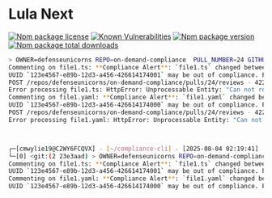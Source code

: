 # Lula Next

[![Npm package license](https://badgen.net/npm/license/lula-next)](https://npmjs.com/package/lula-next)
[![Known Vulnerabilities](https://snyk.io/test/npm/lula-next/badge.svg)](https://snyk.io/advisor/npm-package/lula-next)
[![Npm package version](https://badgen.net/npm/v/lula-next)](https://npmjs.com/package/lula-next)
[![Npm package total downloads](https://badgen.net/npm/dt/lula-next)](https://npmjs.com/package/lula-next)

```bash
> OWNER=defenseunicorns REPO=on-demand-compliance  PULL_NUMBER=24 GITHUB_TOKEN=asdf npx tsx src/index.ts crawl
Commenting on file1.ts: **Compliance Alert**: `file1.ts` changed between lines 9–16.
UUID `123e4567-e89b-12d3-a456-426614174001` may be out of compliance. Please review.
POST /repos/defenseunicorns/on-demand-compliance/pulls/24/reviews - 422 with id D2F8:C840C:48C6221:933C86B:6890F9BC in 452ms
Error processing file1.ts: HttpError: Unprocessable Entity: "Can not request changes on your own pull request" - https://docs.github.com/rest/pulls/reviews#create-a-review-for-a-pull-request
Commenting on file1.yaml: **Compliance Alert**: `file1.yaml` changed between lines 16–18.
UUID `123e4567-e89b-12d3-a456-426614174000` may be out of compliance. Please review.
POST /repos/defenseunicorns/on-demand-compliance/pulls/24/reviews - 422 with id D2F8:C840C:48C656D:933CF0C:6890F9BC in 405ms
Error processing file1.yaml: HttpError: Unprocessable Entity: "Can not request changes on your own pull request" - https://docs.github.com/rest/pulls/reviews#create-a-review-for-a-pull-request



┌─[cmwylie19@C2WY6FCQVX] - [~/compliance-cli] - [2025-08-04 02:19:41]
└─[0] <git:(2 23e3aad) > OWNER=defenseunicorns REPO=on-demand-compliance  PULL_NUMBER=24 GITHUB_TOKEN=asdf npx tsx src/index.ts crawl
Commenting on file1.ts: **Compliance Alert**: `file1.ts` changed between lines 9–16.
UUID `123e4567-e89b-12d3-a456-426614174001` may be out of compliance. Please review.
Commenting on file1.yaml: **Compliance Alert**: `file1.yaml` changed between lines 16–18.
UUID `123e4567-e89b-12d3-a456-426614174000` may be out of compliance. Please review.
```
